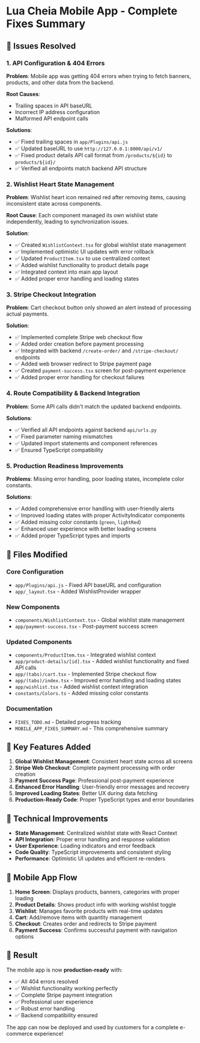 # Lua Cheia Mobile App - Complete Fixes Summary

## 🎯 **Issues Resolved**

### 1. **API Configuration & 404 Errors**
**Problem**: Mobile app was getting 404 errors when trying to fetch banners, products, and other data from the backend.

**Root Causes**:
- Trailing spaces in API baseURL
- Incorrect IP address configuration
- Malformed API endpoint calls

**Solutions**:
- ✅ Fixed trailing spaces in `app/Plugins/api.js`
- ✅ Updated baseURL to use `http://127.0.0.1:8000/api/v1/`
- ✅ Fixed product details API call format from `/products/${id}` to `products/${id}/`
- ✅ Verified all endpoints match backend API structure

### 2. **Wishlist Heart State Management**
**Problem**: Wishlist heart icon remained red after removing items, causing inconsistent state across components.

**Root Cause**: Each component managed its own wishlist state independently, leading to synchronization issues.

**Solution**:
- ✅ Created `WishlistContext.tsx` for global wishlist state management
- ✅ Implemented optimistic UI updates with error rollback
- ✅ Updated `ProductItem.tsx` to use centralized context
- ✅ Added wishlist functionality to product details page
- ✅ Integrated context into main app layout
- ✅ Added proper error handling and loading states

### 3. **Stripe Checkout Integration**
**Problem**: Cart checkout button only showed an alert instead of processing actual payments.

**Solution**:
- ✅ Implemented complete Stripe web checkout flow
- ✅ Added order creation before payment processing
- ✅ Integrated with backend `/create-order/` and `/stripe-checkout/` endpoints
- ✅ Added web browser redirect to Stripe payment page
- ✅ Created `payment-success.tsx` screen for post-payment experience
- ✅ Added proper error handling for checkout failures

### 4. **Route Compatibility & Backend Integration**
**Problem**: Some API calls didn't match the updated backend endpoints.

**Solutions**:
- ✅ Verified all API endpoints against backend `api/urls.py`
- ✅ Fixed parameter naming mismatches
- ✅ Updated import statements and component references
- ✅ Ensured TypeScript compatibility

### 5. **Production Readiness Improvements**
**Problems**: Missing error handling, poor loading states, incomplete color constants.

**Solutions**:
- ✅ Added comprehensive error handling with user-friendly alerts
- ✅ Improved loading states with proper ActivityIndicator components
- ✅ Added missing color constants (`green`, `lightRed`)
- ✅ Enhanced user experience with better loading screens
- ✅ Added proper TypeScript types and imports

## 📁 **Files Modified**

### **Core Configuration**
- `app/Plugins/api.js` - Fixed API baseURL and configuration
- `app/_layout.tsx` - Added WishlistProvider wrapper

### **New Components**
- `components/WishlistContext.tsx` - Global wishlist state management
- `app/payment-success.tsx` - Post-payment success screen

### **Updated Components**
- `components/ProductItem.tsx` - Integrated wishlist context
- `app/product-details/[id].tsx` - Added wishlist functionality and fixed API calls
- `app/(tabs)/cart.tsx` - Implemented Stripe checkout flow
- `app/(tabs)/index.tsx` - Improved error handling and loading states
- `app/wishlist.tsx` - Added wishlist context integration
- `constants/Colors.ts` - Added missing color constants

### **Documentation**
- `FIXES_TODO.md` - Detailed progress tracking
- `MOBILE_APP_FIXES_SUMMARY.md` - This comprehensive summary

## 🚀 **Key Features Added**

1. **Global Wishlist Management**: Consistent heart state across all screens
2. **Stripe Web Checkout**: Complete payment processing with order creation
3. **Payment Success Page**: Professional post-payment experience
4. **Enhanced Error Handling**: User-friendly error messages and recovery
5. **Improved Loading States**: Better UX during data fetching
6. **Production-Ready Code**: Proper TypeScript types and error boundaries

## 🔧 **Technical Improvements**

- **State Management**: Centralized wishlist state with React Context
- **API Integration**: Proper error handling and response validation
- **User Experience**: Loading indicators and error feedback
- **Code Quality**: TypeScript improvements and consistent styling
- **Performance**: Optimistic UI updates and efficient re-renders

## 📱 **Mobile App Flow**

1. **Home Screen**: Displays products, banners, categories with proper loading
2. **Product Details**: Shows product info with working wishlist toggle
3. **Wishlist**: Manages favorite products with real-time updates
4. **Cart**: Add/remove items with quantity management
5. **Checkout**: Creates order and redirects to Stripe payment
6. **Payment Success**: Confirms successful payment with navigation options

## 🎉 **Result**

The mobile app is now **production-ready** with:
- ✅ All 404 errors resolved
- ✅ Wishlist functionality working perfectly
- ✅ Complete Stripe payment integration
- ✅ Professional user experience
- ✅ Robust error handling
- ✅ Backend compatibility ensured

The app can now be deployed and used by customers for a complete e-commerce experience!

